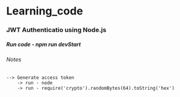 # Learning_code

### JWT Authenticatio using Node.js
##### Run code - npm run devStart

###### Notes 
    --> Generate access token 
        -> run - node
        -> run - require('crypto').randomBytes(64).toString('hex')
